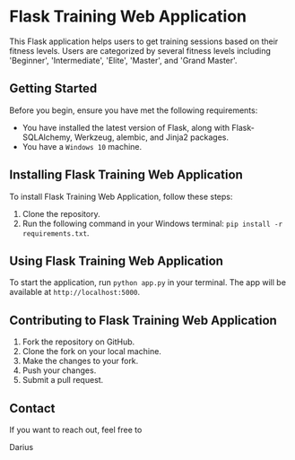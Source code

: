 # Flask Training Web Application

This Flask application helps users to get training sessions based on their fitness levels. Users are categorized by several fitness levels including 'Beginner', 'Intermediate', 'Elite', 'Master', and 'Grand Master'.

## Getting Started

Before you begin, ensure you have met the following requirements:
- You have installed the latest version of Flask, along with Flask-SQLAlchemy, Werkzeug, alembic, and Jinja2 packages.
- You have a `Windows 10` machine.

## Installing Flask Training Web Application

To install Flask Training Web Application, follow these steps:

1. Clone the repository.
2. Run the following command in your Windows terminal: `pip install -r requirements.txt`.

## Using Flask Training Web Application

To start the application, run `python app.py` in your terminal. The app will be available at `http://localhost:5000`.

## Contributing to Flask Training Web Application

1. Fork the repository on GitHub.
2. Clone the fork on your local machine.
3. Make the changes to your fork.
4. Push your changes.
5. Submit a pull request.

## Contact

If you want to reach out, feel free to 

Darius 
